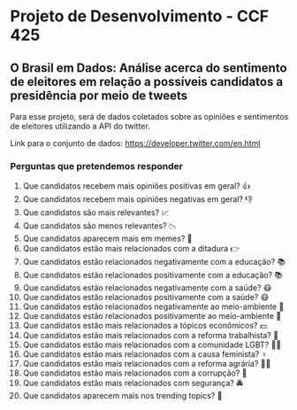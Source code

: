 # Projeto de Desenvolvimento - CCF 425

## O Brasil em Dados: Análise acerca do sentimento de eleitores em relação a possíveis candidatos a presidência por meio de tweets

Para esse projeto, será de dados coletados sobre as opiniões e sentimentos de eleitores utilizando a API do twitter.

Link para o conjunto de dados: https://developer.twitter.com/en.html


### Perguntas que pretendemos responder

1. Que candidatos recebem mais opiniões positivas em geral? 👍
1. Que candidatos recebem mais opiniões negativas em geral? 👎
1. Que candidatos são mais relevantes? 📈
1. Que candidatos são menos relevantes? 📉
1. Que candidatos aparecem mais em memes? 🤣
1. Que candidatos estão mais relacionados com a ditadura 👉
1. Que candidatos estão relacionados negativamente com a educação? 📚
1. Que candidatos estão relacionados positivamente com a educação? 📚
1. Que candidatos estão relacionados negativamente com a saúde? 😷
1. Que candidatos estão relacionados positivamente com a saúde? 😷
1. Que candidatos estão relacionados negativamente ao meio-ambiente 🌳
1. Que candidatos estão relacionados positivamente ao meio-ambiente 🌳
3. Que candidatos estão mais relacionados a tópicos econômicos? 💵
4. Que candidatos estão mais relacionados com a reforma trabalhista? 🔨
5. Que candidatos estão mais relacionados com a comunidade LGBT? 🏳️‍🌈
6. Que candidatos estão mais relacionados com a causa feminista? ♀️
7. Que candidatos estão mais relacionados com a reforma agrária? 👨‍🌾
8. Que candidatos estão mais relacionados com a corrupção? 🤑
9. Que candidatos estão mais relacionados com segurança? 🚔
10. Que candidatos aparecem mais nos trending topics? 🚩
